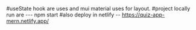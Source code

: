 #useState hook are uses and mui material uses for layout.
#project locally run are --- npm start
#also deploy in netlify -- https://quiz-app-mern.netlify.app/
